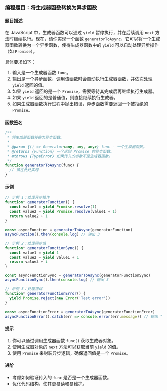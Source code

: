 ### 编程题目：将生成器函数转换为异步函数

#### 题目描述

在 JavaScript 中，生成器函数可以通过 `yield` 暂停执行，并在后续调用 `next` 方法时继续执行。现在，请你实现一个函数 `generatorToAsync`，它可以将一个生成器函数转换为一个异步函数，使得生成器函数中的 `yield` 可以自动处理异步操作（如 `Promise`）。

具体要求如下：

1. 输入是一个生成器函数 `func`。
2. 输出是一个异步函数，调用该函数时会自动执行生成器函数，并依次处理 `yield` 返回的值。
3. 如果 `yield` 返回的是一个 `Promise`，需要等待其完成后再继续执行生成器。
4. 如果 `yield` 返回的是普通值，则直接继续执行生成器。
5. 如果生成器函数执行过程中抛出错误，异步函数需要返回一个被拒绝的 `Promise`。

#### 函数签名

```javascript
/**
 * 将生成器函数转换为异步函数。
 *
 * @param {() => Generator<any, any, any>} func - 一个生成器函数。
 * @returns {Function} 一个返回 Promise 的异步函数。
 * @throws {TypeError} 如果传入的参数不是生成器函数。
 */
function generatorToAsync(func) {
  // 请在此处实现
}
```

#### 示例

```javascript
// 示例 1：处理异步操作
function* generatorFunction() {
  const value1 = yield Promise.resolve(1)
  const value2 = yield Promise.resolve(value1 + 1)
  return value2 + 1
}

const asyncFunction = generatorToAsync(generatorFunction)
asyncFunction().then(console.log) // 输出 3

// 示例 2：处理同步值
function* generatorFunctionSync() {
  const value1 = yield 1
  const value2 = yield value1 + 1
  return value2 + 1
}

const asyncFunctionSync = generatorToAsync(generatorFunctionSync)
asyncFunctionSync().then(console.log) // 输出 3

// 示例 3：处理错误
function* generatorFunctionError() {
  yield Promise.reject(new Error('Test error'))
}

const asyncFunctionError = generatorToAsync(generatorFunctionError)
asyncFunctionError().catch(err => console.error(err.message)) // 输出 "Test error"
```

#### 提示

1. 你可以通过调用生成器函数 `func()` 获取生成器对象。
2. 使用生成器对象的 `next` 方法可以获取当前 `yield` 的值。
3. 使用 `Promise` 来封装异步逻辑，确保返回值是一个 `Promise`。

#### 进阶

- 考虑如何验证传入的 `func` 是否是一个生成器函数。
- 优化代码结构，使其更易读和易维护。
